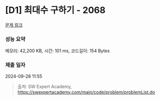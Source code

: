 # [D1] 최대수 구하기 - 2068 

[문제 링크](https://swexpertacademy.com/main/code/problem/problemDetail.do?contestProbId=AV5QQhbqA4QDFAUq) 

### 성능 요약

메모리: 42,200 KB, 시간: 101 ms, 코드길이: 154 Bytes

### 제출 일자

2024-09-28 11:55



> 출처: SW Expert Academy, https://swexpertacademy.com/main/code/problem/problemList.do